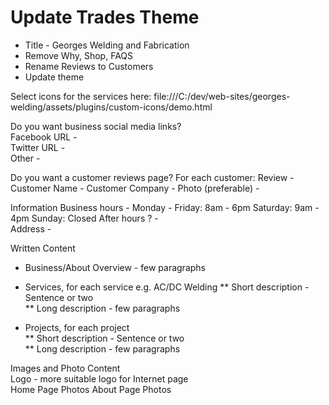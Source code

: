 # Update Trades Theme 
* Title - Georges Welding and Fabrication 		
* Remove Why, Shop, FAQS
* Rename Reviews to Customers  
* Update theme
 
Select icons for the services here: 
file:///C:/dev/web-sites/georges-welding/assets/plugins/custom-icons/demo.html  

Do you want business social media links?  
	Facebook URL -  
	Twitter URL - 	
	Other -

Do you want a customer reviews page? 
	For each customer:
	Review -
	Customer Name - 
	Customer Company - 
	Photo (preferable) - 

Information
Business hours - 
	Monday - Friday: 8am - 6pm
	Saturday: 9am - 4pm
	Sunday: Closed 
After hours ? -   
Address -  

Written Content  
* Business/About Overview - few paragraphs

* Services, for each service e.g. AC/DC Welding
** Short description - Sentence or two  
** Long description - few paragraphs

* Projects, for each project  
** Short description - Sentence or two  
** Long description - few paragraphs

Images and Photo Content  
Logo - more suitable logo for Internet page   
Home Page Photos
About Page Photos

